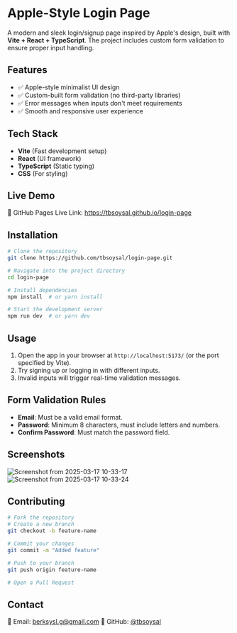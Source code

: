 # Apple-Style Login Page

A modern and sleek login/signup page inspired by Apple's design, built with **Vite + React + TypeScript**. The project includes custom form validation to ensure proper input handling.

## Features

- ✅ Apple-style minimalist UI design
- ✅ Custom-built form validation (no third-party libraries)
- ✅ Error messages when inputs don't meet requirements
- ✅ Smooth and responsive user experience

## Tech Stack

- **Vite** (Fast development setup)
- **React** (UI framework)
- **TypeScript** (Static typing)
- **CSS** (For styling)

## Live Demo
🔗 GitHub Pages Live Link: https://tbsoysal.github.io/login-page

## Installation

```sh
# Clone the repository
git clone https://github.com/tbsoysal/login-page.git

# Navigate into the project directory
cd login-page

# Install dependencies
npm install  # or yarn install

# Start the development server
npm run dev  # or yarn dev
```

## Usage

1. Open the app in your browser at `http://localhost:5173/` (or the port specified by Vite).
2. Try signing up or logging in with different inputs.
3. Invalid inputs will trigger real-time validation messages.

## Form Validation Rules

- **Email**: Must be a valid email format.
- **Password**: Minimum 8 characters, must include letters and numbers.
- **Confirm Password**: Must match the password field.

## Screenshots
![Screenshot from 2025-03-17 10-33-17](https://github.com/user-attachments/assets/f302e3a1-379d-41a0-9297-b662a6371906)![Screenshot from 2025-03-17 10-33-24](https://github.com/user-attachments/assets/de2341b6-e3d1-437f-ba18-82955bfd278a)

## Contributing

```sh
# Fork the repository
# Create a new branch
git checkout -b feature-name

# Commit your changes
git commit -m "Added feature"

# Push to your branch
git push origin feature-name

# Open a Pull Request
```

## Contact

📧 Email: berksysl.g@gmail.com
🐙 GitHub: [@tbsoysal](https://github.com/tbsoysal)
